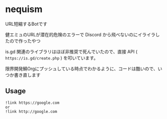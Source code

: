 # nequism

URL短縮するBotです

健エミュのURLが潜在的危険のエラーで Discord から飛べないのにイライラしたので作ったやつ

is.gd 関連のライブラリはほぼ非推奨で死んでいたので、直接 API ( `https://is.gd/create.php` ) を叩いています。

限界開発鯖Orgにプッシュしている時点でわかるように、コードは酷いので、いつか書き直します

## Usage

```
!link https://google.com
or
!link http://google.com
```
